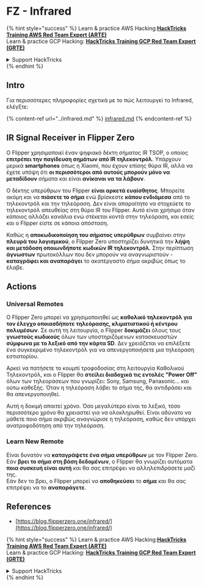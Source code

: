 # FZ - Infrared

{% hint style="success" %}
Learn & practice AWS Hacking:<img src="/.gitbook/assets/arte.png" alt="" data-size="line">[**HackTricks Training AWS Red Team Expert (ARTE)**](https://training.hacktricks.xyz/courses/arte)<img src="/.gitbook/assets/arte.png" alt="" data-size="line">\
Learn & practice GCP Hacking: <img src="/.gitbook/assets/grte.png" alt="" data-size="line">[**HackTricks Training GCP Red Team Expert (GRTE)**<img src="/.gitbook/assets/grte.png" alt="" data-size="line">](https://training.hacktricks.xyz/courses/grte)

<details>

<summary>Support HackTricks</summary>

* Check the [**subscription plans**](https://github.com/sponsors/carlospolop)!
* **Join the** 💬 [**Discord group**](https://discord.gg/hRep4RUj7f) or the [**telegram group**](https://t.me/peass) or **follow** us on **Twitter** 🐦 [**@hacktricks\_live**](https://twitter.com/hacktricks\_live)**.**
* **Share hacking tricks by submitting PRs to the** [**HackTricks**](https://github.com/carlospolop/hacktricks) and [**HackTricks Cloud**](https://github.com/carlospolop/hacktricks-cloud) github repos.

</details>
{% endhint %}

## Intro <a href="#ir-signal-receiver-in-flipper-zero" id="ir-signal-receiver-in-flipper-zero"></a>

Για περισσότερες πληροφορίες σχετικά με το πώς λειτουργεί το Infrared, ελέγξτε:

{% content-ref url="../infrared.md" %}
[infrared.md](../infrared.md)
{% endcontent-ref %}

## IR Signal Receiver in Flipper Zero <a href="#ir-signal-receiver-in-flipper-zero" id="ir-signal-receiver-in-flipper-zero"></a>

Ο Flipper χρησιμοποιεί έναν ψηφιακό δέκτη σήματος IR TSOP, ο οποίος **επιτρέπει την παγίδευση σημάτων από IR τηλεκοντρόλ**. Υπάρχουν μερικά **smartphones** όπως η Xiaomi, που έχουν επίσης θύρα IR, αλλά να έχετε υπόψη ότι **οι περισσότεροι από αυτούς μπορούν μόνο να μεταδίδουν** σήματα και είναι **ανίκανοι να τα λάβουν**.

Ο δέκτης υπερύθρων του Flipper **είναι αρκετά ευαίσθητος**. Μπορείτε ακόμη και να **πιάσετε το σήμα** ενώ βρίσκεστε **κάπου ενδιάμεσα** από το τηλεκοντρόλ και την τηλεόραση. Δεν είναι απαραίτητο να στοχεύετε το τηλεκοντρόλ απευθείας στη θύρα IR του Flipper. Αυτό είναι χρήσιμο όταν κάποιος αλλάζει κανάλια ενώ στέκεται κοντά στην τηλεόραση, και εσείς και ο Flipper είστε σε κάποια απόσταση.

Καθώς η **αποκωδικοποίηση του σήματος υπερύθρων** συμβαίνει στην **πλευρά του λογισμικού**, ο Flipper Zero υποστηρίζει δυνητικά την **λήψη και μετάδοση οποιωνδήποτε κωδικών IR τηλεκοντρόλ**. Στην περίπτωση **άγνωστων** πρωτοκόλλων που δεν μπορούν να αναγνωριστούν - **καταγράφει και αναπαράγει** το ακατέργαστο σήμα ακριβώς όπως το έλαβε.

## Actions

### Universal Remotes

Ο Flipper Zero μπορεί να χρησιμοποιηθεί ως **καθολικό τηλεκοντρόλ για τον έλεγχο οποιασδήποτε τηλεόρασης, κλιματιστικού ή κέντρου πολυμέσων**. Σε αυτή τη λειτουργία, ο Flipper **δοκιμάζει** όλους τους **γνωστούς κωδικούς** όλων των υποστηριζόμενων κατασκευαστών **σύμφωνα με το λεξικό από την κάρτα SD**. Δεν χρειάζεται να επιλέξετε ένα συγκεκριμένο τηλεκοντρόλ για να απενεργοποιήσετε μια τηλεόραση εστιατορίου.

Αρκεί να πατήσετε το κουμπί τροφοδοσίας στη λειτουργία Καθολικού Τηλεκοντρόλ, και ο Flipper θα **στείλει διαδοχικά τις εντολές "Power Off"** όλων των τηλεοράσεων που γνωρίζει: Sony, Samsung, Panasonic... και ούτω καθεξής. Όταν η τηλεόραση λάβει το σήμα της, θα αντιδράσει και θα απενεργοποιηθεί.

Αυτή η δοκιμή απαιτεί χρόνο. Όσο μεγαλύτερο είναι το λεξικό, τόσο περισσότερο χρόνο θα χρειαστεί για να ολοκληρωθεί. Είναι αδύνατο να μάθετε ποιο σήμα ακριβώς αναγνώρισε η τηλεόραση, καθώς δεν υπάρχει ανατροφοδότηση από την τηλεόραση.

### Learn New Remote

Είναι δυνατόν να **καταγράψετε ένα σήμα υπερύθρων** με τον Flipper Zero. Εάν **βρει το σήμα στη βάση δεδομένων**, ο Flipper θα γνωρίζει αυτόματα **ποια συσκευή είναι αυτή** και θα σας επιτρέψει να αλληλεπιδράσετε μαζί της.\
Εάν δεν το βρει, ο Flipper μπορεί να **αποθηκεύσει** το **σήμα** και θα σας επιτρέψει να το **αναπαράγετε**.

## References

* [https://blog.flipperzero.one/infrared/](https://blog.flipperzero.one/infrared/)

{% hint style="success" %}
Learn & practice AWS Hacking:<img src="/.gitbook/assets/arte.png" alt="" data-size="line">[**HackTricks Training AWS Red Team Expert (ARTE)**](https://training.hacktricks.xyz/courses/arte)<img src="/.gitbook/assets/arte.png" alt="" data-size="line">\
Learn & practice GCP Hacking: <img src="/.gitbook/assets/grte.png" alt="" data-size="line">[**HackTricks Training GCP Red Team Expert (GRTE)**<img src="/.gitbook/assets/grte.png" alt="" data-size="line">](https://training.hacktricks.xyz/courses/grte)

<details>

<summary>Support HackTricks</summary>

* Check the [**subscription plans**](https://github.com/sponsors/carlospolop)!
* **Join the** 💬 [**Discord group**](https://discord.gg/hRep4RUj7f) or the [**telegram group**](https://t.me/peass) or **follow** us on **Twitter** 🐦 [**@hacktricks\_live**](https://twitter.com/hacktricks\_live)**.**
* **Share hacking tricks by submitting PRs to the** [**HackTricks**](https://github.com/carlospolop/hacktricks) and [**HackTricks Cloud**](https://github.com/carlospolop/hacktricks-cloud) github repos.

</details>
{% endhint %}
